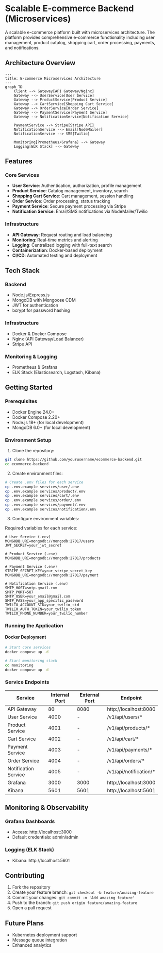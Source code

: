# Scalable E-commerce Backend (Microservices)

A scalable e-commerce platform built with microservices architecture. The platform provides comprehensive e-commerce functionality including user management, product catalog, shopping cart, order processing, payments, and notifications.

## Architecture Overview

```mermaid
---
title: E-commerce Microservices Architecture
---
graph TD
    Client --> Gateway[API Gateway/Nginx]
    Gateway --> UserService[User Service]
    Gateway --> ProductService[Product Service]
    Gateway --> CartService[Shopping Cart Service]
    Gateway --> OrderService[Order Service]
    Gateway --> PaymentService[Payment Service]
    Gateway --> NotificationService[Notification Service]
    
    PaymentService --> Stripe[Stripe API]
    NotificationService --> Email[NodeMailer]
    NotificationService --> SMS[Twilio]
    
    Monitoring[Prometheus/Grafana] --> Gateway
    Logging[ELK Stack] --> Gateway
```

## Features

### Core Services
- **User Service**: Authentication, authorization, profile management
- **Product Service**: Catalog management, inventory, search
- **Shopping Cart Service**: Cart management, session handling
- **Order Service**: Order processing, status tracking
- **Payment Service**: Secure payment processing via Stripe
- **Notification Service**: Email/SMS notifications via NodeMailer/Twilio

### Infrastructure
- **API Gateway**: Request routing and load balancing
- **Monitoring**: Real-time metrics and alerting
- **Logging**: Centralized logging with full-text search
- **Containerization**: Docker-based deployment
- **CI/CD**: Automated testing and deployment

## Tech Stack

### Backend
- Node.js/Express.js
- MongoDB with Mongoose ODM
- JWT for authentication
- bcrypt for password hashing

### Infrastructure
- Docker & Docker Compose
- Nginx (API Gateway/Load Balancer)
- Stripe API

### Monitoring & Logging
- Prometheus & Grafana
- ELK Stack (Elasticsearch, Logstash, Kibana)

## Getting Started

### Prerequisites
- Docker Engine 24.0+
- Docker Compose 2.20+
- Node.js 18+ (for local development)
- MongoDB 6.0+ (for local development)

### Environment Setup

1. Clone the repository:
```bash
git clone https://github.com/yourusername/ecommerce-backend.git
cd ecommerce-backend
```

2. Create environment files:
```bash
# Create .env files for each service
cp .env.example services/user/.env
cp .env.example services/product/.env
cp .env.example services/cart/.env
cp .env.example services/order/.env
cp .env.example services/payment/.env
cp .env.example services/notification/.env
```

3. Configure environment variables:

Required variables for each service:

```plaintext
# User Service (.env)
MONGODB_URI=mongodb://mongodb:27017/users
JWT_SECRET=your_jwt_secret

# Product Service (.env)
MONGODB_URI=mongodb://mongodb:27017/products

# Payment Service (.env)
STRIPE_SECRET_KEY=your_stripe_secret_key
MONGODB_URI=mongodb://mongodb:27017/payment

# Notification Service (.env)
SMTP_HOST=smtp.gmail.com
SMTP_PORT=587
SMTP_USER=your_email@gmail.com
SMTP_PASS=your_app_specific_password
TWILIO_ACCOUNT_SID=your_twilio_sid
TWILIO_AUTH_TOKEN=your_twilio_token
TWILIO_PHONE_NUMBER=your_twilio_number
```

### Running the Application

#### Docker Deployment
```bash
# Start core services
docker compose up -d

# Start monitoring stack
cd monitoring
docker compose up -d
```

### Service Endpoints

| Service | Internal Port | External Port | Endpoint |
|---------|--------------|---------------|-----------|
| API Gateway | 80 | 8080 | http://localhost:8080 |
| User Service | 4000 | - | /v1/api/users/* |
| Product Service | 4001 | - | /v1/api/products/* |
| Cart Service | 4002 | - | /v1/api/cart/* |
| Payment Service | 4003 | - | /v1/api/payments/* |
| Order Service | 4004 | - | /v1/api/orders/* |
| Notification Service | 4005 | - | /v1/api/notification/* |
| Grafana | 3000 | 3000 | http://localhost:3000 |
| Kibana | 5601 | 5601 | http://localhost:5601 |

## Monitoring & Observability

### Grafana Dashboards
- Access: http://localhost:3000
- Default credentials: admin/admin

### Logging (ELK Stack)
- Kibana: http://localhost:5601



## Contributing

1. Fork the repository
2. Create your feature branch: `git checkout -b feature/amazing-feature`
3. Commit your changes: `git commit -m 'Add amazing feature'`
4. Push to the branch: `git push origin feature/amazing-feature`
5. Open a pull request

## Future Plans

- Kubernetes deployment support
- Message queue integration
- Enhanced analytics
